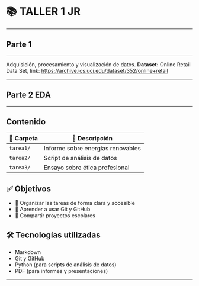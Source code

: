 # 📚 TALLER 1 JR
---
## **Parte 1** 
---
Adquisición, procesamiento y visualización de datos.
**Dataset:** Online Retail Data Set, link:
https://archive.ics.uci.edu/dataset/352/online+retail

---
## **Parte 2** EDA
---
## **Contenido**
| 📁 Carpeta   | 📄 Descripción                    |
|-------------|----------------------------------|
| `tarea1/`   | Informe sobre energías renovables |
| `tarea2/`   | Script de análisis de datos       |
| `tarea3/`   | Ensayo sobre ética profesional    |
## ✅ **Objetivos**
- 📌 Organizar las tareas de forma clara y accesible
- 📌 Aprender a usar Git y GitHub
- 📌 Compartir proyectos escolares
## 🛠️ **Tecnologías utilizadas**
- Markdown
- Git y GitHub
- Python (para scripts de análisis de datos)
- PDF (para informes y presentaciones)
---
